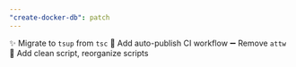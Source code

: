 ```yaml
---
"create-docker-db": patch
---
```


✨ Migrate to `tsup` from `tsc`
👷 Add auto-publish CI workflow
➖ Remove `attw`
🔨 Add clean script, reorganize scripts
